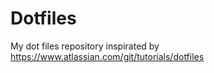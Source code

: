 # Dotfiles

My dot files repository inspirated by https://www.atlassian.com/git/tutorials/dotfiles

